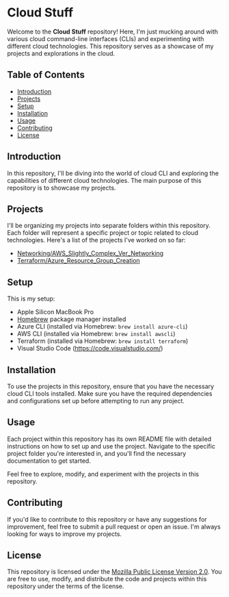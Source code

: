 # Cloud Stuff

Welcome to the **Cloud Stuff** repository! Here, I'm just mucking around with various cloud command-line interfaces (CLIs) and experimenting with different cloud technologies. This repository serves as a showcase of my projects and explorations in the cloud.

## Table of Contents

- [Introduction](#introduction)
- [Projects](#projects)
- [Setup](#setup)
- [Installation](#installation)
- [Usage](#usage)
- [Contributing](#contributing)
- [License](#license)

## Introduction

In this repository, I'll be diving into the world of cloud CLI and exploring the capabilities of different cloud technologies. The main purpose of this repository is to showcase my projects.

## Projects

I'll be organizing my projects into separate folders within this repository. Each folder will represent a specific project or topic related to cloud technologies. Here's a list of the projects I've worked on so far:

- [Networking/AWS_Slightly_Complex_Ver_Networking](Networking/AWS_Slightly_Complex_Ver_Networking)
- [Terraform/Azure_Resource_Group_Creation](Terraform/Azure_Resource_Group_Creation)

## Setup

This is my setup:

- Apple Silicon MacBook Pro
- [Homebrew](https://brew.sh/) package manager installed
- Azure CLI (installed via Homebrew: `brew install azure-cli`)
- AWS CLI (installed via Homebrew: `brew install awscli`)
- Terraform (installed via Homebrew: `brew install terraform`)
- Visual Studio Code (https://code.visualstudio.com/)

## Installation

To use the projects in this repository, ensure that you have the necessary cloud CLI tools installed. Make sure you have the required dependencies and configurations set up before attempting to run any project.

## Usage

Each project within this repository has its own README file with detailed instructions on how to set up and use the project. Navigate to the specific project folder you're interested in, and you'll find the necessary documentation to get started.

Feel free to explore, modify, and experiment with the projects in this repository.

## Contributing

If you'd like to contribute to this repository or have any suggestions for improvement, feel free to submit a pull request or open an issue. I'm always looking for ways to improve my projects.

## License

This repository is licensed under the [Mozilla Public License Version 2.0](LICENSE). You are free to use, modify, and distribute the code and projects within this repository under the terms of the license.
